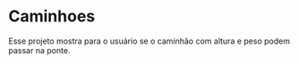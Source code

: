 # Caminhoes
Esse projeto mostra para o usuário se o caminhão com altura e peso podem passar na ponte.
